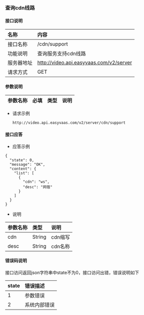 ### 查询cdn线路
#### 接口说明

| 名称 | 内容 | 
|:--|:--|
| 接口名称     | /cdn/support | 
| 功能说明|   查询服务支持cdn线路    |
| 服务器地址| http://video.api.easyvaas.com/v2/server |
| 请求方式| GET |

#### 参数说明

| 参数名称 | 必填 | 类型 |说明 |
|:--|:--|:--|:--|

* 请求示例

	```
	http://video.api.easyvaas.com/v2/server/cdn/support
	```

#### 接口应答

* 应答示例

```
{
  "state": 0,
  "message": "OK",
  "content": {
    "list": [
      {
        "cdn": "ws",
        "desc": "网宿"
      }
    ]
  }
}
```

* 说明

| 参数名称 | 类型 |说明 |
|:--|:--|:--|
| cdn  | String | cdn缩写 |
| desc|   String | cdn名称 |

#### 错误码说明
接口访问返回json字符串中state不为0，接口访问出错，错误说明如下

| state | 错误描述 | 
|:--|:--| 
| 1     | 参数错误 | 
| 2     | 系统内部错误 |
